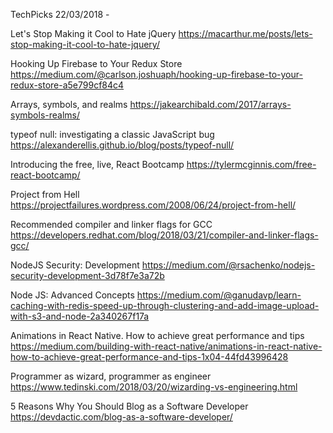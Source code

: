 TechPicks 22/03/2018 - 

Let's Stop Making it Cool to Hate jQuery
https://macarthur.me/posts/lets-stop-making-it-cool-to-hate-jquery/

Hooking Up Firebase to Your Redux Store
https://medium.com/@carlson.joshuaph/hooking-up-firebase-to-your-redux-store-a5e799cf84c4

Arrays, symbols, and realms
https://jakearchibald.com/2017/arrays-symbols-realms/

typeof null: investigating a classic JavaScript bug
https://alexanderellis.github.io/blog/posts/typeof-null/

Introducing the free, live, React Bootcamp
https://tylermcginnis.com/free-react-bootcamp/

Project from Hell
https://projectfailures.wordpress.com/2008/06/24/project-from-hell/

Recommended compiler and linker flags for GCC
https://developers.redhat.com/blog/2018/03/21/compiler-and-linker-flags-gcc/

NodeJS Security: Development
https://medium.com/@rsachenko/nodejs-security-development-3d78f7e3a72b

Node JS: Advanced Concepts
https://medium.com/@ganudavp/learn-caching-with-redis-speed-up-through-clustering-and-add-image-upload-with-s3-and-node-2a340267f17a

Animations in React Native. How to achieve great performance and tips
https://medium.com/building-with-react-native/animations-in-react-native-how-to-achieve-great-performance-and-tips-1x04-44fd43996428

Programmer as wizard, programmer as engineer
https://www.tedinski.com/2018/03/20/wizarding-vs-engineering.html

5 Reasons Why You Should Blog as a Software Developer
https://devdactic.com/blog-as-a-software-developer/
